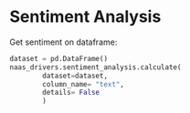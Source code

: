 # Sentiment Analysis

Get sentiment on dataframe:

```python
dataset = pd.DataFrame()
naas_drivers.sentiment_analysis.calculate(
        dataset=dataset,
        column_name= "text",
        details= False
        )
```

